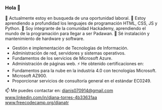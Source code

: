 ### Hola 👋

<!--
**DianaTorresR/DianaTorresR** is a ✨ _special_ ✨ repository because its `README.md` (this file) appears on your GitHub profile.
-->
🔭 Actualmente estoy en busqueda de una oportunidad laboral.
🌱 Estoy aprendiendo a profundidad los lenguajes de programación HTML, CSS, JS y Python.
👯 Soy integrante de la comunidad Hackademy, aprendiendo el mundo de la programación para llegar a ser Padawan.
💬 Sé instalación y mantenimiento de hardware y software.
-  Gestión e implementación de Tecnologías de Información.
-  Administración de red, servidores y sistemas operativos.
-  Fundamentos de los servicios de Microsoft Azure.
-  Administración de páginas web.
⚡ He obtenido certificaciones en:
-  Fundamentos para la nube en la industria 4.0 con tecnologías Microsoft.
-  Microsoft AZ900.
-  Proporcionar servicios de consultoría general en el estándar EC0249.
    
📫 Me puedes contactar en:
   dianis070914@gmail.com
   www.linkedin.com/in/diana-torres-4b33631aa
   www.freecodecamp.org/dianatr


